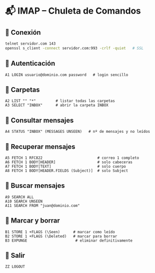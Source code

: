 # 📬 IMAP – Chuleta de Comandos

## 🔹 Conexión
```bash
telnet servidor.com 143
openssl s_client -connect servidor.com:993 -crlf -quiet   # SSL
```

## 🔹 Autenticación
```imap
A1 LOGIN usuario@dominio.com password   # login sencillo
```

## 🔹 Carpetas
```imap
A2 LIST "" "*"         # listar todas las carpetas
A3 SELECT "INBOX"      # abrir la carpeta INBOX
```

## 🔹 Consultar mensajes
```imap
A4 STATUS "INBOX" (MESSAGES UNSEEN)   # nº de mensajes y no leídos
```

## 🔹 Recuperar mensajes
```imap
A5 FETCH 1 RFC822                         # correo 1 completo
A6 FETCH 1 BODY[HEADER]                   # solo cabeceras
A7 FETCH 1 BODY[TEXT]                     # solo cuerpo
A8 FETCH 1 BODY[HEADER.FIELDS (Subject)]  # solo Subject
```

## 🔹 Buscar mensajes
```imap
A9 SEARCH ALL
A10 SEARCH UNSEEN
A11 SEARCH FROM "juan@dominio.com"
```

## 🔹 Marcar y borrar
```imap
B1 STORE 1 +FLAGS (\Seen)      # marcar como leído
B2 STORE 1 +FLAGS (\Deleted)   # marcar para borrar
B3 EXPUNGE                      # eliminar definitivamente
```

## 🔹 Salir
```imap
ZZ LOGOUT
```

